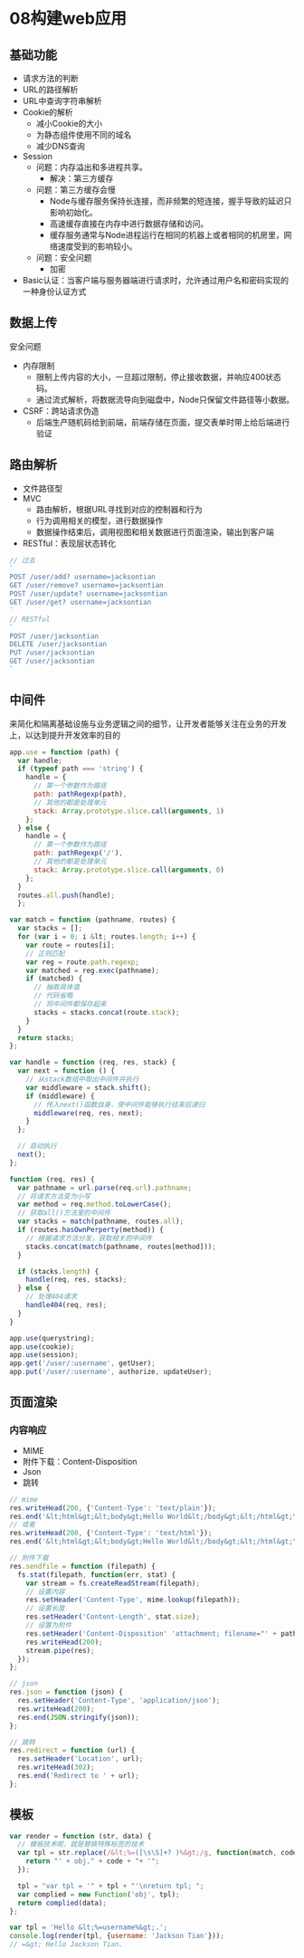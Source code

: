 # 08构建web应用

## 基础功能
- 请求方法的判断
- URL的路径解析
- URL中查询字符串解析
- Cookie的解析
  - 减小Cookie的大小
  - 为静态组件使用不同的域名
  - 减少DNS查询
- Session
  - 问题：内存溢出和多进程共享。
    - 解决：第三方缓存
  - 问题：第三方缓存会慢
    - Node与缓存服务保持长连接，而非频繁的短连接，握手导致的延迟只影响初始化。
    - 高速缓存直接在内存中进行数据存储和访问。
    - 缓存服务通常与Node进程运行在相同的机器上或者相同的机房里，网络速度受到的影响较小。
  - 问题：安全问题
    - 加密
- Basic认证：当客户端与服务器端进行请求时，允许通过用户名和密码实现的一种身份认证方式

## 数据上传
安全问题
- 内存限制
  - 限制上传内容的大小，一旦超过限制，停止接收数据，并响应400状态码。
  - 通过流式解析，将数据流导向到磁盘中，Node只保留文件路径等小数据。
- CSRF：跨站请求伪造
  - 后端生产随机码给到前端，前端存储在页面，提交表单时带上给后端进行验证

## 路由解析
- 文件路径型
- MVC
  - 路由解析，根据URL寻找到对应的控制器和行为
  - 行为调用相关的模型，进行数据操作
  - 数据操作结束后，调用视图和相关数据进行页面渲染，输出到客户端
- RESTful：表现层状态转化

```javascript
// 过去
`
POST /user/add? username=jacksontian
GET /user/remove? username=jacksontian
POST /user/update? username=jacksontian
GET /user/get? username=jacksontian
`
// RESTful
`
POST /user/jacksontian
DELETE /user/jacksontian
PUT /user/jacksontian
GET /user/jacksontian
`
```

## 中间件
来简化和隔离基础设施与业务逻辑之间的细节，让开发者能够关注在业务的开发上，以达到提升开发效率的目的
```javascript
app.use = function (path) {
  var handle;
  if (typeof path === 'string') {
    handle = {
      // 第一个参数作为路径
      path: pathRegexp(path),
      // 其他的都是处理单元
      stack: Array.prototype.slice.call(arguments, 1)
    };
  } else {
    handle = {
      // 第一个参数作为路径
      path: pathRegexp('/'),
      // 其他的都是处理单元
      stack: Array.prototype.slice.call(arguments, 0)
    };
  }
  routes.all.push(handle);
  };

var match = function (pathname, routes) {
  var stacks = [];
  for (var i = 0; i &lt; routes.length; i++) {
    var route = routes[i];
    // 正则匹配
    var reg = route.path.regexp;
    var matched = reg.exec(pathname);
    if (matched) {
      // 抽取具体值
      // 代码省略
      // 将中间件都保存起来
      stacks = stacks.concat(route.stack);
    }
  }
  return stacks;
};

var handle = function (req, res, stack) {
  var next = function () {
    // 从stack数组中取出中间件并执行
    var middleware = stack.shift();
    if (middleware) {
      // 传入next()函数自身，使中间件能够执行结束后递归
      middleware(req, res, next);
    }
  };

  // 启动执行
  next();
};

function (req, res) {
  var pathname = url.parse(req.url).pathname;
  // 将请求方法变为小写
  var method = req.method.toLowerCase();
  // 获取all()方法里的中间件
  var stacks = match(pathname, routes.all);
  if (routes.hasOwnPerperty(method)) {
    // 根据请求方法分发，获取相关的中间件
    stacks.concat(match(pathname, routes[method]));
  }

  if (stacks.length) {
    handle(req, res, stacks);
  } else {
    // 处理404请求
    handle404(req, res);
  }
}

app.use(querystring);
app.use(cookie);
app.use(session);
app.get('/user/:username', getUser);
app.put('/user/:username', authorize, updateUser);
```

## 页面渲染
### 内容响应
- MIME
- 附件下载：Content-Disposition
- Json
- 跳转

```javascript
// mime
res.writeHead(200, {'Content-Type': 'text/plain'});
res.end('&lt;html&gt;&lt;body&gt;Hello World&lt;/body&gt;&lt;/html&gt;\n');
// 或者
res.writeHead(200, {'Content-Type': 'text/html'});
res.end('&lt;html&gt;&lt;body&gt;Hello World&lt;/body&gt;&lt;/html&gt;\n');

// 附件下载
res.sendfile = function (filepath) {
  fs.stat(filepath, function(err, stat) {
    var stream = fs.createReadStream(filepath);
    // 设置内容
    res.setHeader('Content-Type', mime.lookup(filepath));
    // 设置长度
    res.setHeader('Content-Length', stat.size);
    // 设置为附件
    res.setHeader('Content-Disposition' 'attachment; filename="' + path.basename(filepath) + '"');
    res.writeHead(200);
    stream.pipe(res);
  });
};

// json
res.json = function (json) {
  res.setHeader('Content-Type', 'application/json');
  res.writeHead(200);
  res.end(JSON.stringify(json));
};

// 跳转
res.redirect = function (url) {
  res.setHeader('Location', url);
  res.writeHead(302);
  res.end('Redirect to ' + url);
};
```

## 模板
```javascript
var render = function (str, data) {
  // 模板技术呢，就是替换特殊标签的技术
  var tpl = str.replace(/&lt;%=([\s\S]+? )%&gt;/g, function(match, code) {
    return "' + obj." + code + "+ '";
  });

  tpl = "var tpl = '" + tpl + "'\nreturn tpl; ";
  var complied = new Function('obj', tpl);
  return complied(data);
};

var tpl = 'Hello &lt;%=username%&gt;.';
console.log(render(tpl, {username: 'Jackson Tian'}));
// =&gt; Hello Jackson Tian.
```